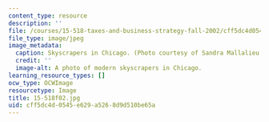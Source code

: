 ```yaml
---
content_type: resource
description: ''
file: /courses/15-518-taxes-and-business-strategy-fall-2002/cff5dc4d0545e629a5268d9d510be65a_15-518f02.jpg
file_type: image/jpeg
image_metadata:
  caption: Skyscrapers in Chicago. (Photo courtesy of Sandra Mallalieu.)
  credit: ''
  image-alt: A photo of modern skyscrapers in Chicago.
learning_resource_types: []
ocw_type: OCWImage
resourcetype: Image
title: 15-518f02.jpg
uid: cff5dc4d-0545-e629-a526-8d9d510be65a
---
```

